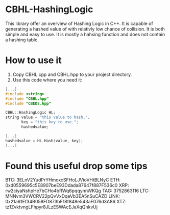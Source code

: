 # CBHL-HashingLogic
This library offer an overview of Hashing Logic in C++. It is capable of generating a hashed value of with relativly low chance of collision. It is both simple and easy to use. It is mostly a hahsing function and does not contain a hashing table.

# How to use it
1. Copy CBHL.cpp and CBHL.hpp to your project directory.
2. Use this code where you need it:
```c++
[...]
#include <string>
#include "CBHL.hpp"
#include "CBEDS.hpp"

CBHL::HashingLogic HL;
string value = "this value to hash.", 
       key = "this key to use."; 
       hashedvalue;

[...]
hashedvalue = HL.Hash(value, key);  
[...]
```

# Found this useful drop some tips
BTC: 3ELnV2YudPrYHmoxcSFHoLJVioVHtBLNyC
ETH: 0xd0559695c5E8907beE93Ddada87647f887F536c0
XRP: rw2ciyaNshpHe7bCHo4bRWq6pqqynnWKQg TAG: 3752863116
LTC: MNNvm3VWCRV22pQvVxDqeVb3EA5nSuCAZD
LINK: 0x21a61Ef34B058FD873bF18f848e543aF076d3A86
XTZ: tz1ZvktvngLFhpyr8JLzESWAcEJaXqQhkvUj
